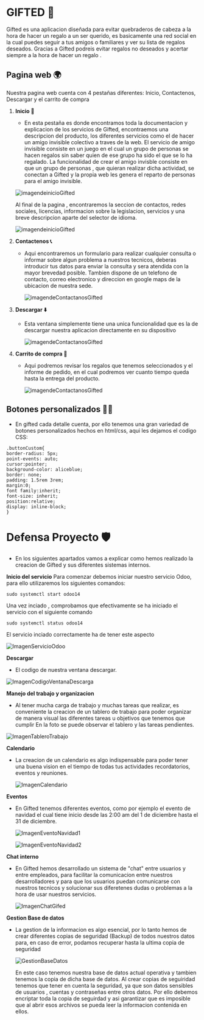 # GIFTED 🎁
Gifted es una aplicacion diseñada para evitar quebraderos de cabeza a la hora de hacer un regalo a un ser querido, es basicamente una red social 
en la cual puedes seguir a tus amigos o familiares y ver su lista de regalos deseados. Gracias a Gifted podreis evitar regalos no deseados y 
acertar siempre a la hora de hacer un regalo .
## Pagina web 🌍
Nuestra pagina web cuenta con 4 pestañas diferentes: Inicio, Contactenos, Descargar y el carrito de compra
1. **Inicio 🛫**
    * En esta pestaña es donde encontramos toda la documentacion y explicacion de los servicios de Gifted, encontraemos una descripcion
    del producto, los diferentes servicios como el de hacer un amigo invisible colectivo a traves de la web.
    El servicio de amigo invisible consiste en un juego en el cual un grupo de personas se hacen regalos sin saber quien de ese grupo ha sido el
    que se lo ha regalado.
    La funcionalidad de crear el amigo invisble consiste en que un grupo de personas , que quieran realizar dicha actividad, se conectan 
    a Gifted y la propia web les genera el reparto de personas para el amigo invisible.
    
    ![imagendeinicioGifted](https://github.com/IkerFernandez21/gifted/blob/patch-1/Documentacion/GiftedInicio.PNG)
    
    Al final de la pagina , encontraremos la seccion de contactos, redes sociales, licencias, informacion sobre la legislacion, servicios y 
    una breve descripcion aparte del selector de idioma.
    
    ![imagendeinicioGifted](https://github.com/IkerFernandez21/gifted/blob/patch-1/Documentacion/Inicio2Gifted.PNG)
    
    
2. **Contactenos 📞**
    * Aqui encontraremos un formulario para realizar cualquier consulta o informar sobre algun problema a nuestros tecnicos, deberas introducir tus 
      datos para enviar la consulta y sera atendida con la mayor brevedad posible.
      Tambien dispone de un telefono de contacto, correo electronico y direccion en google maps de la ubicacion de nuestra sede.
     
      ![imagendeContactanosGifted]( https://github.com/IkerFernandez21/gifted/blob/patch-1/Documentacion/ContactenosGifted.PNG)
      
      
3. **Descargar ⬇️**
    * Esta ventana simplemente tiene una unica funcionalidad que es la de descargar nuestra aplicacion directamente en su dispositivo
  
       ![imagendeContactanosGifted](https://github.com/IkerFernandez21/gifted/blob/patch-1/Documentacion/DescargaGifted.PNG)
 
4. **Carrito de compra 🛒**
    * Aqui podremos revisar los regalos que tenemos seleccionados y el informe de pedido, en el cual podremos ver cuanto tiempo queda hasta 
      la entrega del producto.
      
      ![imagendeContactanosGifted](https://github.com/IkerFernandez21/gifted/blob/patch-1/Documentacion/CarritoGifted.PNG)
      
      
## Botones personalizados 👨‍💻 

   * En gifted cada detalle cuenta, por ello tenemos una gran variedad de botones personalizados hechos en html/css, aqui les dejamos el codigo CSS:


~~~
.buttonCustom{
border-radius: 5px;
point-events: auto;
cursor:pointer;
background-color: aliceblue;
border: none;
padding: 1.5rem 3rem;
margin:0;
font family:inherit;
font-size: inherit;
position:relative;
display: inline-block;
}
~~~


# Defensa Proyecto 🛡️
* En los siguientes apartados vamos a explicar como hemos realizado la creacion de Gifted y sus diferentes sistemas internos.

**Inicio del servicio**
Para comenzar debemos iniciar nuestro servicio Odoo, para ello utilizaremos los siguientes comandos: 
~~~
sudo systemctl start odoo14
~~~
Una vez inciado , comprobamos que efectivamente se ha iniciado el servicio con el siguiente comando
~~~
sudo systemctl status odoo14
~~~
El servicio inciado correctamente ha de tener este aspecto

![ImagenServicioOdoo](https://github.com/IkerFernandez21/gifted/blob/patch-1/Documentacion/ImagenGiftedComandos.PNG)


**Descargar**
* El codigo de nuestra ventana descargar.

![ImagenCodigoVentanaDescarga](https://github.com/IkerFernandez21/gifted/blob/patch-1/Documentacion/CodigoDescargar.png)

**Manejo del trabajo y organizacion**
* Al tener mucha carga de trabajo y muchas tareas que realizar, es conveniente la creacion de un tablero de trabajo para 
poder organizar de manera visual las diferentes tareas u objetivos que tenemos que cumplir
En la foto se puede observar el tablero y las tareas pendientes.

![ImagenTableroTrabajo](https://github.com/IkerFernandez21/gifted/blob/patch-1/Documentacion/TableroGifted.png)

**Calendario**
* La creacion de un calendario es algo indispensable para poder tener una buena vision en el tiempo de todas tus actividades
  recordatorios, eventos y reuniones.
  
  ![ImagenCalendario](https://github.com/IkerFernandez21/gifted/blob/patch-1/Documentacion/CalendarioGifted.png)
  
**Eventos**
* En Gifted tenemos diferentes eventos, como por ejemplo el evento de navidad el cual tiene inicio desde las 2:00 am del 
    1 de diciembre hasta el 31 de diciembre.
    
    ![ImagenEventoNavidad1](https://github.com/IkerFernandez21/gifted/blob/patch-1/Documentacion/EventoNavidad1.png)
    
    ![ImagenEventoNavidad2](https://github.com/IkerFernandez21/gifted/blob/patch-1/Documentacion/EventoNavidad2.png)
   
   
**Chat interno**
* En Gifted hemos desarrollado un sistema de "chat" entre usuarios y entre empleados, para facilitar la comunicacion 
    entre nuestros desarrolladores y para que los usuarios puedan comunicarse con nuestros tecnicos y solucionar sus
    diferetenes dudas o problemas a la hora de usar nuestros servicios.
    
    ![ImagenChatGifed](https://github.com/IkerFernandez21/gifted/blob/patch-1/Documentacion/SistemaChatGifted.png)
    
**Gestion Base de datos**
* La gestion de la informacion es algo esencial, por lo tanto hemos de crear diferentes copias de seguridad (Backup) de todos nuestros
   datos para, en caso de error, podamos recuperar hasta la ultima copia de seguridad
   
   ![GestionBaseDatos](https://github.com/IkerFernandez21/gifted/blob/patch-1/Documentacion/SistemaBaseDatosGifted.png)
   
   En este caso tenemos nuestra base de datos actual operativa y tambien tenemos la copia de dicha base de datos.
   Al crear copias de seguiridad tenemos que tener en cuenta la seguridad, ya que son datos sensibles de usuarios
   , cuentas y contraseñas entre otros datos.
   Por ello debemos encriptar toda la copia de seguirdad y asi garantizar que es imposible que al abrir esos archivos 
   se pueda leer la informacion contenida en ellos.
   
    
  


